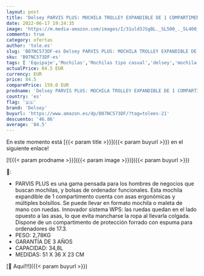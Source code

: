 ```yaml
---
layout: post
title: 'Delsey PARVIS PLUS: MOCHILA TROLLEY EXPANDIBLE DE 1 COMPARTIMENTO - PROTECCIÓN PC 17.3"  Negro'
date: 2022-06-17 19:24:35
image: 'https://m.media-amazon.com/images/I/31uld3JSgBL._SL500_._SL400_.jpg'
comments: true
category: ofertas
author: 'tole.es'
slug: 'B07NC573DF-es Delsey PARVIS PLUS: MOCHILA TROLLEY EXPANDIBLE DE 1...'
sku: 'B07NC573DF-es'
tags: [ 'Equipaje','Mochilas','Mochilas tipo casual','delsey','mochila','🇪🇸', ]
actualPrice: 84.5 EUR
currency: EUR
price: 84.5
comparePrice: 159.0 EUR
prodname: 'Delsey PARVIS PLUS: MOCHILA TROLLEY EXPANDIBLE DE 1 COMPARTIMENTO - PROTECCIÓN PC 17.3"  Negro'
country: 'es'
flag: '🇪🇸'
brand: 'Delsey'
buyurl: 'https://www.amazon.es/dp/B07NC573DF/?tag=tolees-21'
descuento: '46.86'
average: '84.5'
---
```


En este momento está [{{< param title >}}]({{< param buyurl >}}) en el siguiente enlace!

[![{{< param prodname >}}]({{< param image >}})]({{< param buyurl >}})

🔎:

- PARVIS PLUS es una gama pensada para los hombres de negocios que buscan mochilas, y bolsas de ordenador funcionales. Esta mochila expandible de 1 compartimento cuenta con asas ergonómicas y múltiples bolsillos. Se puede llevar en formato mochila o maleta de mano con ruedas. Innovador sistema WPS: las ruedas quedan en el lado opuesto a las asas, lo que evita mancharse la ropa al llevarla colgada. Dispone de un compartimento de protección forrado con espuma para ordenadores de 17.3.
- PESO: 2,78KG
- GARANTÍA DE 3 AÑOS
- CAPACIDAD: 34,8L
- MEDIDAS: 51 X 36 X 23 CM

[🛒 Aquí!!!]({{< param buyurl >}})
